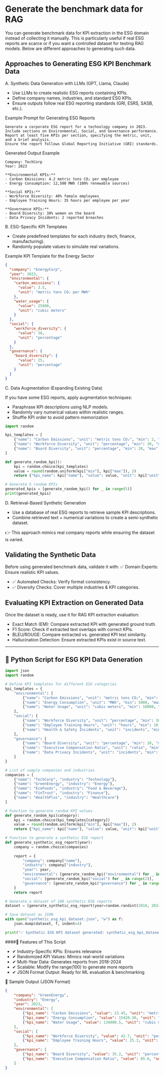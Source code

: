 # Generate the benchmark data for RAG

You can generate benchmark data for KPI extraction in the ESG domain instead of collecting it manually. This is particularly useful if real ESG reports are scarce or if you want a controlled dataset for testing RAG models. Below are different approaches to generating such data.


## Approaches to Generating ESG KPI Benchmark Data
A. Synthetic Data Generation with LLMs (GPT, Llama, Claude)

* Use LLMs to create realistic ESG reports containing KPIs.
* Define company names, industries, and standard ESG KPIs.
* Ensure outputs follow real ESG reporting standards (GRI, ESRS, SASB, etc.).

Example Prompt for Generating ESG Reports

```Prompt
Generate a corporate ESG report for a technology company in 2023. 
Include sections on Environmental, Social, and Governance performance. 
Report at least five KPIs per section, specifying the metric, unit, and a brief analysis.
Ensure the report follows Global Reporting Initiative (GRI) standards.
```

Generated Output Example

```plaintext
Company: TechCorp  
Year: 2023  

**Environmental KPIs:**  
- Carbon Emissions: 4.2 metric tons CO₂ per employee  
- Energy Consumption: 12,500 MWh (100% renewable sources)  

**Social KPIs:**  
- Workforce Diversity: 40% female employees  
- Employee Training Hours: 35 hours per employee per year  

**Governance KPIs:**  
- Board Diversity: 30% women on the board  
- Data Privacy Incidents: 2 reported breaches  
```

B. ESG-Specific KPI Templates

* Create predefined templates for each industry (tech, finance, manufacturing).
* Randomly populate values to simulate real variations.


Example KPI Template for the Energy Sector

```json
{
  "company": "EnergyCorp",
  "year": 2023,
  "environmental": {
    "carbon_emissions": {
      "value": 3.5,
      "unit": "metric tons CO₂ per MWh"
    },
    "water_usage": {
      "value": 25000,
      "unit": "cubic meters"
    }
  },
  "social": {
    "workforce_diversity": {
      "value": 38,
      "unit": "percentage"
    }
  },
  "governance": {
    "board_diversity": {
      "value": 25,
      "unit": "percentage"
    }
  }
}
```

C. Data Augmentation (Expanding Existing Data)

If you have some ESG reports, apply augmentation techniques:

* Paraphrase KPI descriptions using NLP models.
* Randomly vary numerical values within realistic ranges.
* Shuffle KPI order to avoid pattern memorization

```python 
import random

kpi_templates = [
    {"name": "Carbon Emissions", "unit": "metric tons CO₂", "min": 2, "max": 10},
    {"name": "Workforce Diversity", "unit": "percentage", "min": 30, "max": 50},
    {"name": "Board Diversity", "unit": "percentage", "min": 20, "max": 40}
]

def generate_random_kpi():
    kpi = random.choice(kpi_templates)
    value = round(random.uniform(kpi["min"], kpi["max"]), 2)
    return {"kpi_name": kpi["name"], "value": value, "unit": kpi["unit"]}

# Generate 5 random KPIs
generated_kpis = [generate_random_kpi() for _ in range(5)]
print(generated_kpis)

```


D. Retrieval-Based Synthetic Generation

* Use a database of real ESG reports to retrieve sample KPI descriptions.
* Combine retrieved text + numerical variations to create a semi-synthetic dataset.

👉 This approach mimics real company reports while ensuring the dataset is varied.



## Validating the Synthetic Data
Before using generated benchmark data, validate it with: ✅ Domain Experts: Ensure realistic KPI values.
* ✅ Automated Checks: Verify format consistency.
* ✅ Diversity Checks: Cover multiple industries & KPI categories.

## Evaluating KPI Extraction on Generated Data
Once the dataset is ready, use it for RAG KPI extraction evaluation:

* Exact Match (EM): Compare extracted KPI with generated ground truth.
* F1 Score: Check if extracted text overlaps with correct KPIs.
* BLEU/ROUGE: Compare extracted vs. generated KPI text similarity.
* Hallucination Detection: Ensure extracted KPIs exist in source text.


--- 

## 🔹 Python Script for ESG KPI Data Generation

```python 
import json
import random

# Define KPI templates for different ESG categories
kpi_templates = {
    "environmental": [
        {"name": "Carbon Emissions", "unit": "metric tons CO₂", "min": 2, "max": 50},
        {"name": "Energy Consumption", "unit": "MWh", "min": 5000, "max": 50000},
        {"name": "Water Usage", "unit": "cubic meters", "min": 10000, "max": 200000}
    ],
    "social": [
        {"name": "Workforce Diversity", "unit": "percentage", "min": 30, "max": 60},
        {"name": "Employee Training Hours", "unit": "hours", "min": 10, "max": 50},
        {"name": "Health & Safety Incidents", "unit": "incidents", "min": 0, "max": 20}
    ],
    "governance": [
        {"name": "Board Diversity", "unit": "percentage", "min": 10, "max": 50},
        {"name": "Executive Compensation Ratio", "unit": "ratio", "min": 10, "max": 300},
        {"name": "Data Privacy Incidents", "unit": "incidents", "min": 0, "max": 10}
    ]
}

# List of sample companies and industries
companies = [
    {"name": "TechCorp", "industry": "Technology"},
    {"name": "GreenEnergy", "industry": "Energy"},
    {"name": "EcoFoods", "industry": "Food & Beverage"},
    {"name": "FinTrust", "industry": "Finance"},
    {"name": "HealthPlus", "industry": "Healthcare"}
]

# Function to generate random KPI values
def generate_random_kpi(category):
    kpi = random.choice(kpi_templates[category])
    value = round(random.uniform(kpi["min"], kpi["max"]), 2)
    return {"kpi_name": kpi["name"], "value": value, "unit": kpi["unit"]}

# Function to generate a synthetic ESG report
def generate_synthetic_esg_report(year):
    company = random.choice(companies)
    
    report = {
        "company": company["name"],
        "industry": company["industry"],
        "year": year,
        "environmental": [generate_random_kpi("environmental") for _ in range(3)],
        "social": [generate_random_kpi("social") for _ in range(2)],
        "governance": [generate_random_kpi("governance") for _ in range(2)]
    }
    return report

# Generate a dataset of 100 synthetic ESG reports
dataset = [generate_synthetic_esg_report(year=random.randint(2018, 2024)) for _ in range(100)]

# Save dataset as JSON
with open("synthetic_esg_kpi_dataset.json", "w") as f:
    json.dump(dataset, f, indent=4)

print("✅ Synthetic ESG KPI dataset generated: synthetic_esg_kpi_dataset.json")

```


####🔹 Features of This Script
* ✔ Industry-Specific KPIs: Ensures relevance
* ✔ Randomized KPI Values: Mimics real-world variations
* ✔ Multi-Year Data: Generates reports from 2018-2024
* ✔ Scalable: Modify the range(100) to generate more reports
* ✔ JSON Format Output: Ready for ML evaluation & benchmarking



🔹 Sample Output (JSON Format)
```json
{
    "company": "GreenEnergy",
    "industry": "Energy",
    "year": 2023,
    "environmental": [
        {"kpi_name": "Carbon Emissions", "value": 23.45, "unit": "metric tons CO₂"},
        {"kpi_name": "Energy Consumption", "value": 15420.30, "unit": "MWh"},
        {"kpi_name": "Water Usage", "value": 134000.5, "unit": "cubic meters"}
    ],
    "social": [
        {"kpi_name": "Workforce Diversity", "value": 42.7, "unit": "percentage"},
        {"kpi_name": "Employee Training Hours", "value": 25.3, "unit": "hours"}
    ],
    "governance": [
        {"kpi_name": "Board Diversity", "value": 35.2, "unit": "percentage"},
        {"kpi_name": "Executive Compensation Ratio", "value": 85.6, "unit": "ratio"}
    ]
}
```